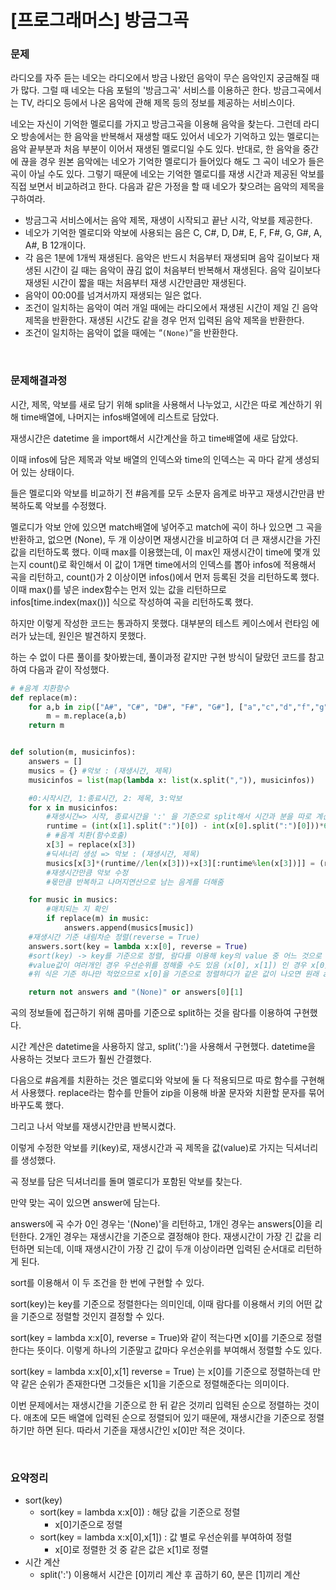 # [프로그래머스] 방금그곡 

### 문제

라디오를 자주 듣는 네오는 라디오에서 방금 나왔던 음악이 무슨 음악인지 궁금해질 때가 많다. 그럴 때 네오는 다음 포털의 '방금그곡' 서비스를 이용하곤 한다. 방금그곡에서는 TV, 라디오 등에서 나온 음악에 관해 제목 등의 정보를 제공하는 서비스이다.

네오는 자신이 기억한 멜로디를 가지고 방금그곡을 이용해 음악을 찾는다. 그런데 라디오 방송에서는 한 음악을 반복해서 재생할 때도 있어서 네오가 기억하고 있는 멜로디는 음악 끝부분과 처음 부분이 이어서 재생된 멜로디일 수도 있다. 반대로, 한 음악을 중간에 끊을 경우 원본 음악에는 네오가 기억한 멜로디가 들어있다 해도 그 곡이 네오가 들은 곡이 아닐 수도 있다. 그렇기 때문에 네오는 기억한 멜로디를 재생 시간과 제공된 악보를 직접 보면서 비교하려고 한다. 다음과 같은 가정을 할 때 네오가 찾으려는 음악의 제목을 구하여라.

- 방금그곡 서비스에서는 음악 제목, 재생이 시작되고 끝난 시각, 악보를 제공한다.
- 네오가 기억한 멜로디와 악보에 사용되는 음은 C, C#, D, D#, E, F, F#, G, G#, A, A#, B 12개이다.
- 각 음은 1분에 1개씩 재생된다. 음악은 반드시 처음부터 재생되며 음악 길이보다 재생된 시간이 길 때는 음악이 끊김 없이 처음부터 반복해서 재생된다. 음악 길이보다 재생된 시간이 짧을 때는 처음부터 재생 시간만큼만 재생된다.
- 음악이 00:00를 넘겨서까지 재생되는 일은 없다.
- 조건이 일치하는 음악이 여러 개일 때에는 라디오에서 재생된 시간이 제일 긴 음악 제목을 반환한다. 재생된 시간도 같을 경우 먼저 입력된 음악 제목을 반환한다.
- 조건이 일치하는 음악이 없을 때에는 “`(None)`”을 반환한다.

</br>

### 문제해결과정

시간, 제목, 악보를 새로 담기 위해 split을 사용해서 나누었고, 시간은 따로 계산하기 위해 time배열에, 나머지는 infos배열에에 리스트로 담았다.

재생시간은  datetime 을 import해서 시간계산을 하고  time배열에 새로 담았다.

이때 infos에 담은 제목과 악보 배열의 인덱스와 time의 인덱스는 곡 마다 같게 생성되어 있는 상태이다.

들은 멜로디와 악보를 비교하기 전 #음계를 모두 소문자 음계로 바꾸고 재생시간만큼 반복하도록 악보를 수정했다. 

멜로디가 악보 안에 있으면 match배열에 넣어주고 match에 곡이 하나 있으면 그 곡을 반환하고, 없으면 (None), 두 개 이상이면 재생시간을 비교하여 더 큰 재생시간을 가진 값을 리턴하도록 했다. 이때 max를 이용했는데, 이 max인 재생시간이 time에 몇개 있는지 count()로 확인해서 이 값이 1개면 time에서의 인덱스를 뽑아 infos에 적용해서 곡을 리턴하고, count()가 2 이상이면 infos()에서 먼저 등록된 것을 리턴하도록 했다. 이때 max()를 넣은 index함수는 먼저 있는 값을 리턴하므로 infos[time.index(max())] 식으로 작성하여 곡을 리턴하도록 했다.

하지만 이렇게 작성한 코드는 통과하지 못했다. 대부분의 테스트 케이스에서 런타임 에러가 났는데, 원인은 발견하지 못했다. 

하는 수 없이 다른 풀이를 찾아봤는데, 풀이과정 같지만 구현 방식이 달랐던 코드를 참고하여 다음과 같이 작성했다.



```python
# #음계 치환함수
def replace(m):
    for a,b in zip(["A#", "C#", "D#", "F#", "G#"], ["a","c","d","f","g"]):
        m = m.replace(a,b)
    return m


def solution(m, musicinfos):
    answers = []
    musics = {} #악보 : (재생시간, 제목)
    musicinfos = list(map(lambda x: list(x.split(",")), musicinfos)) 

    #0:시작시간, 1:종료시간, 2: 제목, 3:악보
    for x in musicinfos:
        #재생시간=> 시작, 종료시간을 ':' 을 기준으로 split해서 시간과 분을 따로 계산
        runtime = (int(x[1].split(":")[0]) - int(x[0].split(":")[0]))*60 + int(x[1].split(":")[1]) - int(x[0].split(":")[1])
        # #음계 치환(함수호출)
        x[3] = replace(x[3])
        #딕셔너리 생성 => 악보 : (재생시간, 제목)
        musics[x[3]*(runtime//len(x[3]))+x[3][:runtime%len(x[3])]] = (runtime, x[2])
        #재생시간만큼 악보 수정
        #몫만큼 반복하고 나머지연산으로 남는 음계를 더해줌

    for music in musics:
        #매치되는 지 확인
        if replace(m) in music:
            answers.append(musics[music])
    #재생시간 기준 내림차순 정렬(reverse = True)
    answers.sort(key = lambda x:x[0], reverse = True) 
    #sort(key) -> key를 기준으로 정렬, 람다를 이용해 key의 value 중 어느 것으로 정렬할 지 지정할 수 있음
    #value값이 여러개인 경우 우선순위를 정해줄 수도 있음 (x[0], x[1]) 인 경우 x[0]으로 정렬할 때 x[0]값이 같으면 x[1]기준으로 정렬
    #위 식은 기준 하나만 적었으므로 x[0]을 기준으로 정렬하다가 같은 값이 나오면 원래 answers에 들어온 순으로 정렬됨

    return not answers and "(None)" or answers[0][1]
```

곡의 정보들에 접근하기 위해 콤마를 기준으로 split하는 것을 람다를 이용하여 구현했다.

시간 계산은 datetime을 사용하지 않고, split(':')을 사용해서 구현했다. datetime을 사용하는 것보다 코드가 훨씬 간결했다.

다음으로 #음계를 치환하는 것은 멜로디와 악보에 둘 다 적용되므로 따로 함수를 구현해서 사용했다. replace라는 함수를 만들어 zip을 이용해 바꿀 문자와 치환할 문자를 묶어 바꾸도록 했다. 

그리고 나서 악보를 재생시간만큼 반복시켰다.

이렇게 수정한 악보를 키(key)로, 재생시간과 곡 제목을 값(value)로 가지는 딕셔너리를 생성했다.

곡 정보를 담은 딕셔너리를 돌며 멜로디가 포함된 악보를 찾는다. 

만약 맞는 곡이 있으면 answer에 담는다.

answers에 곡 수가 0인 경우는 '(None)'을 리턴하고, 1개인 경우는 answers[0]을 리턴한다. 2개인 경우는 재생시간을 기준으로 결정해야 한다. 재생시간이 가장 긴 값을 리턴하면 되는데, 이때 재생시간이 가장 긴 값이 두개 이상이라면 입력된 순서대로 리턴하게 된다.

sort를 이용해서 이 두 조건을 한 번에 구현할 수 있다.

sort(key)는 key를 기준으로 정렬한다는 의미인데, 이때 람다를 이용해서 키의 어떤 값을 기준으로 정렬할 것인지 결정할 수 있다. 

sort(key = lambda x:x[0], reverse = True)와 같이 적는다면 x[0]를 기준으로 정렬한다는 뜻이다. 이렇게 하나의 기준말고 값마다 우선순위를 부여해서 정렬할 수도 있다.

sort(key = lambda x:x[0],x[1]  reverse = True) 는 x[0]를 기준으로 정렬하는데 만약 같은 순위가 존재한다면 그것들은 x[1]을 기준으로 정렬해준다는 의미이다.

이번 문제에서는 재생시간을 기준으로 한 뒤 같은 것끼리 입력된 순으로 정렬하는 것이다. 애초에 모든 배열에 입력된 순으로 정렬되어 있기 때문에, 재생시간을 기준으로 정렬하기만 하면 된다. 따라서 기준을 재생시간인 x[0]만 적은 것이다.

</br>

### 요약정리

* sort(key)
  * sort(key = lambda x:x[0]) : 해당 값을 기준으로 정렬
    * x[0]기준으로 정렬
  * sort(key = lambda x:x[0],x[1]) : 값 별로 우선순위를 부여하여 정렬
    * x[0]로 정렬한 것 중 같은 값은 x[1]로 정렬
* 시간 계산
  * split(':') 이용해서 시간은 [0]끼리 계산 후 곱하기 60, 분은 [1]끼리 계산
